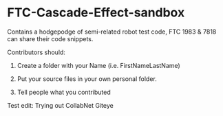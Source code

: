 FTC-Cascade-Effect-sandbox
==========================

Contains a hodgepodge of semi-related robot test code, FTC 1983 &amp; 7818 can share their code snippets.

Contributors should:

1) Create a folder with your Name (i.e. FirstNameLastName)

2) Put your source files in your own personal folder.

3) Tell people what you contributed

Test edit: Trying out CollabNet Giteye

